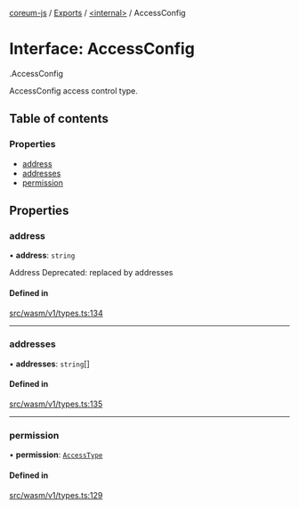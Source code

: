 [coreum-js](../README.md) / [Exports](../modules.md) / [<internal\>](../modules/internal_.md) / AccessConfig

# Interface: AccessConfig

[<internal>](../modules/internal_.md).AccessConfig

AccessConfig access control type.

## Table of contents

### Properties

- [address](internal_.AccessConfig.md#address)
- [addresses](internal_.AccessConfig.md#addresses)
- [permission](internal_.AccessConfig.md#permission)

## Properties

### address

• **address**: `string`

Address
Deprecated: replaced by addresses

#### Defined in

[src/wasm/v1/types.ts:134](https://github.com/PulsaraIO/coreum-js/blob/63824e3/src/wasm/v1/types.ts#L134)

___

### addresses

• **addresses**: `string`[]

#### Defined in

[src/wasm/v1/types.ts:135](https://github.com/PulsaraIO/coreum-js/blob/63824e3/src/wasm/v1/types.ts#L135)

___

### permission

• **permission**: [`AccessType`](../enums/internal_.AccessType.md)

#### Defined in

[src/wasm/v1/types.ts:129](https://github.com/PulsaraIO/coreum-js/blob/63824e3/src/wasm/v1/types.ts#L129)
